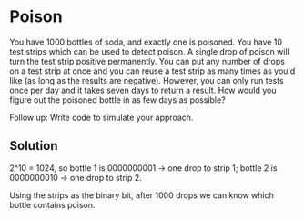 # Poison

You have 1000 bottles of soda, and exactly one is poisoned. You have 10 test strips which can be used to detect poison. A single drop of poison will turn the test strip positive permanently. You can put any number of drops on a test strip at once and you can reuse a test strip as many times as you'd like (as long as the results are negative). However, you can only run tests once per day and it takes seven days to return a result. How would you figure out the poisoned bottle in as few days as possible?

Follow up: Write code to simulate your approach.

## Solution

2^10 = 1024, so bottle 1 is 0000000001 -> one drop to strip 1; bottle 2 is 0000000010 -> one drop to strip 2.

Using the strips as the binary bit, after 1000 drops we can know which bottle contains poison.